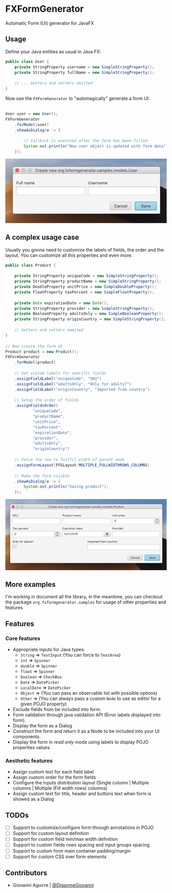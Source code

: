 # FXFormGenerator
Automatic Form (UI) generator for JavaFX

## Usage
Define your Java entities as usual in Java FX:
```java
public class User {
    private StringProperty username = new SimpleStringProperty();
    private StringProperty fullName = new SimpleStringProperty();
    
    // ... Getters and setters omitted
}
```

Now use the `FXFormGenerator` to "automagically" generate a form UI:
```java

User user = new User();
FXFormGenerator
    .forModel(user)
    .showAsDialog(o -> {

        // Callback is executed after the form has been filled
        System.out.println("Now user object is updated with form data");
    });
```

![Screenshot](./docs/screenshots/simple.png)

## A complex usage case
Usually you gonna need to customize the labels of fields, the order and the layout. You can
customize all this properties and even more.

```java
public class Product {

    private StringProperty uniqueCode = new SimpleStringProperty();
    private StringProperty productName = new SimpleStringProperty();
    private DoubleProperty unitPrice = new SimpleDoubleProperty();
    private FloatProperty taxPercent = new SimpleFloatProperty();

    private Date expirationDate = new Date();
    private StringProperty provider = new SimpleStringProperty();
    private BooleanProperty adultsOnly = new SimpleBooleanProperty();
    private StringProperty originCountry = new SimpleStringProperty();
    
    // Getters and setters ommited
}

// Now create the form UI
Product product = new Product();
FXFormGenerator
    .forModel(product)
    
    // Set custom labels for specific fields
    .assignFieldLabel("uniqueCode", "SKU")
    .assignFieldLabel("adultsOnly", "Only for adults?")
    .assignFieldLabel("originCountry", "Imported from country")
    
    // Setup the order of fields
    .assignFieldsOrder(
            "uniqueCode",
            "productName",
            "unitPrice",
            "taxPercent",
            "expirationDate",
            "provider",
            "adultsOnly",
            "originCountry")
            
    // Force the row to fullfil width of parent node
    .assignFormLayout(FFGLayout.MULTIPLE_FULLWIDTHROWS_COLUMNS)
    
    // Make the form visible
    .showAsDialog(o -> {
        System.out.println("Saving product");
    });
```

![Screenshot](./docs/screenshots/complex.png)

## More examples
I'm working in document all the library, in the meantime, you can checkout
the package `org.fxformgenerator.samples` for usage of other properties
and features

## Features

### Core features
 * Appropriate inputs for Java types:
    - `String` => `TextInput` (You can force to `TextArea`)
    - `int` => `Spinner`
    - `double` => `Spinner`
    - `float` => `Spinner`
    - `boolean` => `CheckBox`
    - `Date` => `DatePicker`
    - `LocalDate` => `DatePicker`
    - `Object` => (You can pass an observable list with possible options)
    - `Other` => (You can always pass a custom `Node` to use as editor for a given POJO property)
 * Exclude fields from be included into form.
 * Form validation through java validation API (Error labels displayed into form).
 * Display the form as a Dialog
 * Construct the form and return it as a Node to be included into your UI components.
 * Display the form in *read only* mode using labels to display POJO properties values.

### Aesthetic features
 * Assign custom text for each field label
 * Assign custom order for the form fields
 * Configure the inputs distribution layout (Single column | Multiple columns | Multiple (Fill width rows) columns)
 * Assign custom text for title, header and buttons text when form is showed as a Dialog
 
## TODOs
 * [ ] Support to customize/configure form through annotations in POJO
 * [ ] Support for custom layout definition
 * [ ] Support for custom field min/max width definition
 * [ ] Support to custom fields rows spacing and input groups spacing
 * [ ] Support to custom form main container padding/margin
 * [ ] Support for custom CSS over form elements
 
## Contributors
  * Giovanni Aguirre | [@DiganmeGiovanni](https://github.com/DiganmeGiovanni)
